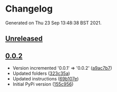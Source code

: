 # Changelog

Generated on Thu 23 Sep 13:48:38 BST 2021.

## [Unreleased](https://github.com/RaymondKirk/uol_auto_vpn.git)


## [0.0.2](https://github.com/RaymondKirk/uol_auto_vpn.git/releases/tag/0.0.2)

- Version incremented '0.0.1' => '0.0.2' ([a9ac7b7](https://github.com/RaymondKirk/uol_auto_vpn.git/commit/a9ac7b767fab8e7ed79f277596b3c92bcd98adbc))
- Updated folders ([323c35a](https://github.com/RaymondKirk/uol_auto_vpn.git/commit/323c35af1b8b6c33cb6bcd9c0a407d4747947bb2))
- Updated instructions ([69b107e](https://github.com/RaymondKirk/uol_auto_vpn.git/commit/69b107e0764f18ba9d4cfb67924d0443e88a7280))
- Initial PyPi version ([155c956](https://github.com/RaymondKirk/uol_auto_vpn.git/commit/155c9562bb82a2f04e9959dda780efcc7145974f))
